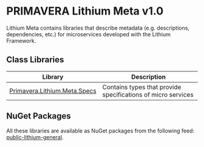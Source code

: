 # PRIMAVERA Lithium Meta v1.0

Lithium Meta contains libraries that describe metadata (e.g. descriptions, dependencies, etc.) for microservices developed with the Lithium Framework.

## Class Libraries

| Library | Description |
| - | - |
| [Primavera.Lithium.Meta.Specs](./Specs.md) | Contains types that provide specifications of micro services |

## NuGet Packages

All these libraries are available as NuGet packages from the following feed: [public-lithium-general](http://nuget.primaverabss.com:82/feeds/public-lithium-general).
